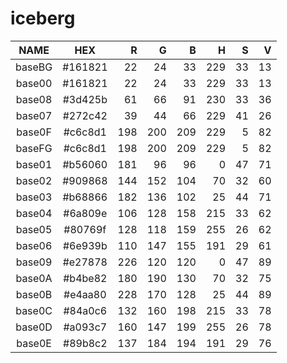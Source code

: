 # iceberg

|  NAME  |   HEX   |  R  |  G  |  B  |  H  |  S  |  V  |
|:------:|:-------:|----:|----:|----:|----:|----:|----:|
| baseBG | #161821 |  22 |  24 |  33 | 229 |  33 |  13 |
| base00 | #161821 |  22 |  24 |  33 | 229 |  33 |  13 |
| base08 | #3d425b |  61 |  66 |  91 | 230 |  33 |  36 |
| base07 | #272c42 |  39 |  44 |  66 | 229 |  41 |  26 |
| base0F | #c6c8d1 | 198 | 200 | 209 | 229 |   5 |  82 |
| baseFG | #c6c8d1 | 198 | 200 | 209 | 229 |   5 |  82 |
| base01 | #b56060 | 181 |  96 |  96 |   0 |  47 |  71 |
| base02 | #909868 | 144 | 152 | 104 |  70 |  32 |  60 |
| base03 | #b68866 | 182 | 136 | 102 |  25 |  44 |  71 |
| base04 | #6a809e | 106 | 128 | 158 | 215 |  33 |  62 |
| base05 | #80769f | 128 | 118 | 159 | 255 |  26 |  62 |
| base06 | #6e939b | 110 | 147 | 155 | 191 |  29 |  61 |
| base09 | #e27878 | 226 | 120 | 120 |   0 |  47 |  89 |
| base0A | #b4be82 | 180 | 190 | 130 |  70 |  32 |  75 |
| base0B | #e4aa80 | 228 | 170 | 128 |  25 |  44 |  89 |
| base0C | #84a0c6 | 132 | 160 | 198 | 215 |  33 |  78 |
| base0D | #a093c7 | 160 | 147 | 199 | 255 |  26 |  78 |
| base0E | #89b8c2 | 137 | 184 | 194 | 191 |  29 |  76 |
